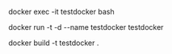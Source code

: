 docker exec -it testdocker bash

docker run -t -d --name testdocker testdocker

docker build -t testdocker .